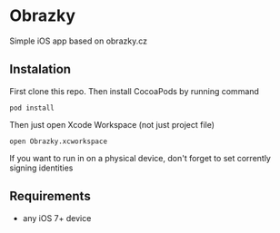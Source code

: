 # Obrazky
Simple iOS app based on obrazky.cz


## Instalation
First clone this repo. Then install CocoaPods by running command

```pod install```

Then just open Xcode Workspace (not just project file)

```open Obrazky.xcworkspace```

If you want to run in on a physical device, don't forget to set corrently signing identities

## Requirements

* any iOS 7+ device